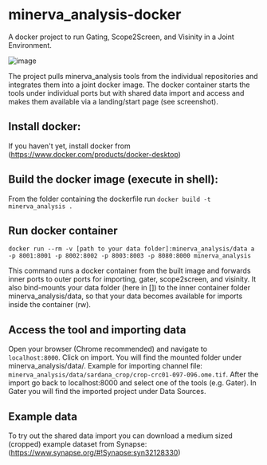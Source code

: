 # minerva_analysis-docker
A docker project to run Gating, Scope2Screen, and Visinity in a Joint Environment.

![image](https://github.com/labsyspharm/minerva_analysis-docker/assets/31503434/f826b11d-7fcf-4ec9-a856-fa77a6d3ddc0)

The project pulls minerva_analysis tools from the individual repositories and integrates them into a joint docker image. The docker container starts the tools under individual ports but with shared data import and access and makes them available via a landing/start page (see screenshot).

## Install docker:
If you haven't yet, install docker from (https://www.docker.com/products/docker-desktop)

## Build the docker image (execute in shell):
From the folder containing the dockerfile run `docker build -t minerva_analysis .`

## Run docker container
`docker run --rm -v [path to your data folder]:minerva_analysis/data a -p 8001:8001 -p 8002:8002 -p 8003:8003 -p 8080:8000 minerva_analysis`

This command runs a docker container from the built image and forwards inner ports to outer ports for importing, gater, scope2screen, and visinity.
It also bind-mounts your data folder (here in []) to the inner container folder minerva_analysis/data, so that your data becomes available for imports inside the container (rw).

## Access the tool and importing data
Open your browser (Chrome recommended) and navigate to `localhost:8000`. Click on import. You will find the mounted folder under minerva_analysis/data/. 
Example for importing channel file: `minerva_analysis/data/sardana_crop/crop-crc01-097-096.ome.tif`.
After the import go back to localhost:8000 and select one of the tools (e.g. Gater). In Gater you will find the imported project under Data Sources.

## Example data
To try out the shared data import you can download a medium sized (cropped) example dataset from Synapse:
(https://www.synapse.org/#!Synapse:syn32128330)
